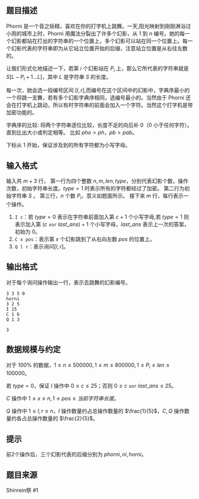 ## 题目描述

Phorni 是一个音之妖精，喜欢在你的打字机上跳舞。一天,阳光映射到刚刚淋浴过小雨的城市上时，Phorni 用魔法分裂出了许多个幻影，从 $1$ 到 $n$ 编号。她的每一个幻影都站在打出的字符串的一个位置上，多个幻影可以站在同一个位置上。每一个幻影代表的字符串即为从它站立位置开始的后缀，注意站立位置是从右往左数的。

让我们形式化地描述一下，若第 $i$ 个幻影站在 $P_i$ 上，那么它所代表的字符串就是 $S[L-P_i+1...L]$，其中 $L$ 是字符串 $S$ 的长度。

每一次，她会选一段编号区间 $[l,r]$,而编号在这个区间中的幻影中，字典序最小的一个将跳一支舞，若有多个幻影字典序相同，选编号最小的。当然由于 Phorni 还会在打字机上跳动，所以有时字符串的前面会加入一个字符。当然这个打字机是带加密功能的。

字典序的比较:
将两个字符串逐位比较，长度不足的向后补 $0$（$0$ 小于任何字符）。直到比出大小或判定相等。
比如 $pho>ph，pb>pab$。

下标从 $1$ 开始，保证涉及到的所有字符都为小写字母。

## 输入格式

输入共 $m+3$ 行，
第一行为四个整数 $n,m,len,type$，分别代表幻影个数，操作次数，初始字符串长度。$type=1$ 时表示所有的字符都经过了加密。
第二行为初始字符串 $S$ 。
第三行，$n$ 个数 $P_i$，意义如题面所示。
接下来 $m$ 行，每行表示一个操作。

1. `I c`：若 $type=0$ 表示在字符串前面加入第 $c+1$ 个小写字母,若 $type=1$ 则表示加入第 $(c\ \texttt{xor}\ last\_ans)+1$ 个小写字母，$last\_ans$ 表示上一次的答案，初始为 $0$。
2. `C x pos`：表示第 $x$ 个幻影跳到了从右向左数 $pos$ 的位置上。
3. `Q l r`：表示询问$[l,r]$。

## 输出格式

对于每个询问操作输出一行，表示去跳舞的幻影编号。

```input1
3 3 5 0
horni
3 2 5
I 15
C 1 6
Q 1 3
```

```output1
3
```

## 数据规模与约定

对于 $100\%$ 的数据，$1\le n\le 500000, 1\le m\le 800000, 1\le P_i\le len\le 100000$。

若 $type=0$，保证 $I$ 操作中 $0\le c\le 25$；否则 $0\le c\ \texttt{xor}\ last\_ans ≤ 25$。

$C$ 操作中 $1\le x\le n, 1\le pos\le 当前字符串长度$。

$Q$ 操作中 $1\le l,r\le n$，$I$ 操作数量约占总操作数量的 $\frac{1}{5}$，$C,Q$ 操作数量约各占总操作数量的 $\frac{2}{5}$。

## 提示

前2个操作后，三个幻影代表的后缀分别为 $phorni,ni,horni$。

## 题目来源

Shinrein祭 #1

